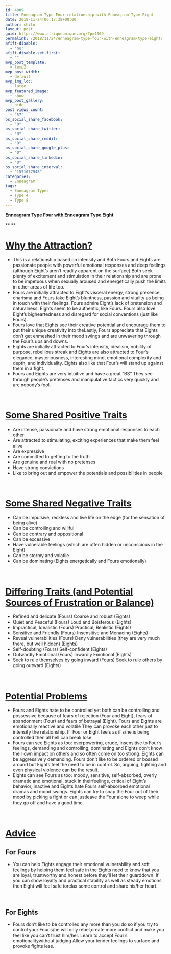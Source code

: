 ```yaml
---
id: 4009
title: Enneagram Type Four relationship with Enneagram Type Eight
date: 2018-11-24T06:17:38+00:00
author: chito
layout: post
guid: https://www.afriqueunique.org/?p=4009
permalink: /2018/11/24/enneagram-type-four-with-enneagram-type-eight/
afift-disable:
  - 'no'
afift-disable-set-first:
  - ""
mvp_post_template:
  - temp2
mvp_post_width:
  - default
mvp_img_loc:
  - large
mvp_featured_image:
  - show
mvp_post_gallery:
  - hide
post_views_count:
  - "57"
bs_social_share_facebook:
  - "0"
bs_social_share_twitter:
  - "0"
bs_social_share_reddit:
  - "0"
bs_social_share_google_plus:
  - "0"
bs_social_share_linkedin:
  - "0"
bs_social_share_interval:
  - "1571077948"
categories:
  - Enneagram
tags:
  - Enneagram Types
  - Type 4
  - Type 8
---
```

**<u>Enneagram Type Four with Enneagram Type Eight</u>**

** **

# <u>Why the Attraction?</u>

  * This is a relationship based on intensity and Both Fours and Eights are passionate people with powerful emotional responses and deep feelings (although Eight’s aren’t readily apparent on the surface).Both seek plenty of excitement and stimulation in their relationship and are prone to be impetuous when sexually aroused and energetically push the limits in other areas of life too.
  * Fours are initially attracted to Eight’s visceral energy, strong presence, charisma and Fours take Eight’s bluntness, passion and vitality as being in touch with their feelings. Fours admire Eight’s lack of pretension and naturalness. Eights seem to be authentic, like Fours. Fours also love Eight’s bigheartedness and disregard for social conventions (just like Fours).
  * Fours love that Eights see their creative potential and encourage them to put their unique creativity into theLastly, Fours appreciate that Eights don’t get enmeshed in their mood swings and are unwavering through the Four’s ups and downs.
  * Eights are initially attracted to Four’s intensity, idealism, nobility of purpose, rebellious streak and Eights are also attracted to Four’s elegance, mysteriousness, interesting mind, emotional complexity and depth, and individuality. Eights also like that Four’s will stand up against them in a fight.
  * Fours and Eights are very intuitive and have a great “BS” They see through people’s pretenses and manipulative tactics very quickly and are nobody’s fool.

&nbsp;

# <u>Some Shared Positive Traits</u>

  * Are intense, passionate and have strong emotional responses to each other
  * Are attracted to stimulating, exciting experiences that make them feel alive
  * Are expressive
  * Are committed to getting to the truth
  * Are genuine and real with no pretenses
  * Have strong convictions
  * Like to bring out and empower the potentials and possibilities in people

&nbsp;

# <u>Some Shared Negative Traits</u>

  * Can be impulsive, reckless and live life on the edge (for the sensation of being alive)
  * Can be controlling and willful
  * Can be contrary and oppositional
  * Can be excessive
  * Have vulnerable feelings (which are often hidden or unconscious in the Eight)
  * Can be stormy and volatile
  * Can be dominating (Eights energetically and Fours emotionally)

&nbsp;

# <u>Differing Traits (and Potential Sources of Frustration or Balance)</u>

  * Refined and delicate (Fours) Coarse and robust (Eights)
  * Quiet and Peaceful (Fours) Loud and Boisterous (Eights)
  * Impractical, Idealistic (Fours) Practical, Realistic (Eights)
  * Sensitive and Friendly (Fours) Insensitive and Menacing (Eights)
  * Reveal vulnerabilities (Fours) Deny vulnerabilities (they are very much there, but well hidden) (Eights)
  * Self-doubting (Fours) Self-confident (Eights)
  * Outwardly Emotional (Fours) Inwardly Emotional (Eights)
  * Seek to rule themselves by going inward (Fours) Seek to rule others by going outward (Eights)

&nbsp;

# <u>Potential Problems</u>

  * Fours and Eights hate to be controlled yet both can be controlling and possessive because of fears of rejection (Four and Eight), fears of abandonment (Four) and fears of betrayal (Eight). Fours and Eights are emotionally reactive and volatile They can provoke each other just to intensify the relationship. If  Four or Eight feels as if s/he is being controlled then all hell can break lose.
  * Fours can see Eights as too: overpowering, crude, insensitive to Four’s feelings, demanding and controlling, dominating and Eights don’t know their own impact on others and so often come on too strong. Eights can be aggressively demanding. Fours don’t like to be ordered or bossed around but Eights feel the need to be in control. So, arguing, fighting and even physical violence can be the result.
  * Eights can see Fours as too: moody, sensitive, self-absorbed, overly dramatic and emotional, stuck in theirfeelings, critical of Eight’s behavior, inactive and Eights hate Fours self-absorbed emotional dramas and mood swings. Eights can try to snap the Four out of their mood by picking a fight or can justleave the Four alone to weep while they go off and have a good time.

&nbsp;

# <u>Advice</u>

## For Fours

  * You can help Eights engage their emotional vulnerability and soft feelings by helping them feel safe in the Eights need to know that you are loyal, trustworthy and honest before they’ll let their guarddown. If you can show loyalty and practical stability as well as steady emotions then Eight will feel safe torelax some control and share his/her heart.

&nbsp;

## For Eights

  * Fours don’t like to be controlled any more than you do so if you try to control your Four s/he will only rebel,create more conflict and make you feel like you can’t trust him/her. Learn to accept Four’s emotionalitywithout judging Allow your tender feelings to surface and provoke fights less.